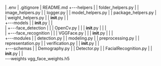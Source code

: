 |   .env
|   .gitignore
|   README.md
+---helpers
|   |   folder_helpers.py
|   |   image_helpers.py
|   |   logger.py
|   |   model_helpers.py
|   |   package_helpers.py
|   |   weight_helpers.py
|   |   __init__.py
|   |   
+---models
|   |   __init__.py
|   |   
|   +---face_detection
|   |   |   OpenCv.py
|   |   |   __init__.py
|   |   |   
|   +---face_recognition
|   |   |   VGGFace.py
|   |   |   __init__.py
|   |   |   
+---modules
|   |   detection.py
|   |   modeling.py
|   |   preprocessing.py
|   |   representation.py
|   |   verification.py
|   |   __init__.py
|   |   
+---schemas
|   |   Demography.py
|   |   Detector.py
|   |   FacialRecognition.py
|   |   __init__.py
|   |   
\---weights
        vgg_face_weights.h5
        
